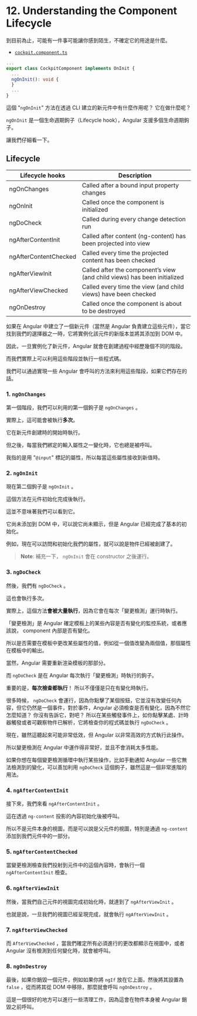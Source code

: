 # 12. Understanding the Component Lifecycle

到目前為止，可能有一件事可能讓你感到陌生，不確定它的用途是什麼。

- [`cockpit.component.ts`](../../cmp-databinding/src/app/cockpit/cockpit.component.ts)

```ts
...
export class CockpitComponent implements OnInit {
  ...
  ngOnInit(): void {
  }
  ...
}
```

這個 "`ngOnInit`" 方法在透過 CLI 建立的新元件中有什麼作用呢？ 它在做什麼呢？

`ngOnInit` 是一個生命週期鉤子（Lifecycle hook），Angular 支援多個生命週期鉤子。

讓我們仔細看一下。

## Lifecycle

| Lifecycle hooks       | Description                                                              |
|-----------------------|--------------------------------------------------------------------------|
| ngOnChanges           | Called after a bound input property changes                              |
| ngOnInit              | Called once the component is initialized                                 |
| ngDoCheck             | Called during every change detection run                                 |
| ngAfterContentInit    | Called after content (ng-content) has been projected into view           |
| ngAfterContentChecked | Called every time the projected content has been checked                 |
| ngAfterViewInit       | Called after the component’s view (and child views) has been initialized |
| ngAfterViewChecked    | Called every time the view (and child views) have been checked           |
| ngOnDestroy           | Called once the component is about to be destroyed                       |

如果在 Angular 中建立了一個新元件（當然是 Angular 負責建立這些元件），當它找到我們的選擇器之一時，它將實例化該元件的新版本並將其添加到 DOM 中。

因此，一旦實例化了新元件，Angular 就會在創建過程中經歷幾個不同的階段。

而我們實際上可以利用這些階段並執行一些程式碼。

我們可以通過實現一些 Angular 會呼叫的方法來利用這些階段，如果它們存在的話。

### 1. `ngOnChanges`

第一個階段，我們可以利用的第一個鉤子是 `ngOnChanges` 。

實際上，這可能會被執行**多次**。

它在新元件創建時的開始時執行。

但之後，每當我們綁定的輸入屬性之一變化時，它也總是被呼叫。

我指的是用 "`@input`" 標記的屬性，所以每當這些屬性接收到新值時。

### 2. `ngOnInit`

現在第二個鉤子是 `ngOnInit` 。

這個方法在元件初始化完成後執行。

這並不意味著我們可以看到它。

它尚未添加到 DOM 中，可以說它尚未顯示，但是 Angular 已經完成了基本的初始化。

例如，現在可以訪問和初始化我們的屬性，就可以說是物件已經被創建了。

> **Note**: 
> 補充一下， `ngOnInit` 會在 constructor 之後運行。

### 3. `ngDoCheck`

然後，我們有 `ngDoCheck` 。

這也會執行多次。

實際上，這個方法**會被大量執行**，因為它會在每次「變更檢測」運行時執行。

「變更檢測」是 Angular 確定模板上的某些內容是否有變化的監控系統，或者應該說， component 內部是否有變化。

所以是否需要在模板中更改某些屬性的值，例如從一個值改變為兩個值，那個屬性在模板中的輸出。

當然，Angular 需要重新渲染模板的那部分。

而 `ngDoCheck` 是在 Angular 每次執行「變更檢測」時執行的鉤子。

重要的是，**每次檢查都執行**！ 所以不僅僅是只在有變化時執行。

很多時候， `ngDoCheck` 會運行，因為你點擊了某個按鈕，它並沒有改變任何內容，但它仍然是一個事件，對於事件，Angular 必須檢查是否有變化，因為不然它怎麼知道？ 你沒有告訴它，對吧？ 所以在某些觸發事件上，如你點擊某處、計時器觸發或者可觀察物件已解析，它將檢查你的程式碼並執行 `ngDoCheck` 。

現在，雖然這聽起來可能非常低效，但 Angular 以非常高效的方式執行此操作。

所以變更檢測在 Angular 中運作得非常好，並且不會消耗太多性能。

如果你想在每個變更檢測循環中執行某些操作，比如手動通知 Angular 一些它無法檢測到的變化，可以善加利用 `ngDoCheck` 這個鉤子，雖然這是一個非常進階的用法。

### 4. `ngAfterContentInit`

接下來，我們來看 `ngAfterContentInit` 。

這在透過 `ng-content` 投影的內容初始化後被呼叫。

所以不是元件本身的視圖，而是可以說是父元件的視圖，特別是通過 `ng-content` 添加到我們元件中的一部分。

### 5. `ngAfterContentChecked`

當變更檢測檢查我們投射到元件中的這個內容時，會執行一個 `ngAfterContentInit` 檢查。

### 6. `ngAfterViewInit`

然後，當我們自己元件的視圖完成初始化時，就達到了 `ngAfterViewInit` 。

也就是說，一旦我們的視圖已經呈現完成，就會執行 `ngAfterViewInit` 。

### 7. `ngAfterViewChecked`

而 `AfterViewChecked` ，當我們確定所有必須進行的更改都顯示在視圖中，或者 Angular 沒有檢測到任何變化時，就會被呼叫。

### 8. `ngOnDestroy`

最後，如果你銷毀一個元件，例如如果你將 `ngIf` 放在它上面，然後將其設置為 `false` ，從而將其從 DOM 中移除，那麼就會呼叫 `ngOnDestroy` 。

這是一個很好的地方可以進行一些清理工作，因為這會在物件本身被 Angular 銷毀之前呼叫。